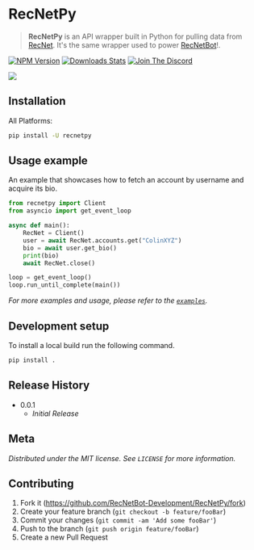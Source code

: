 # RecNetPy
> **RecNetPy** is an API wrapper built in Python for pulling data from [RecNet](https://rec.net/). It's the same wrapper used to power [RecNetBot](https://github.com/RecNetBot-Development/RecNetBot)!.

[![NPM Version][pip-image]][pip-url]
[![Downloads Stats][pip-downloads]][pip-url]
[![Join The Discord][discord]][discord-url]

![](img/header.png)

## Installation

All Platforms:

```sh
pip install -U recnetpy
```

## Usage example

An example that showcases how to fetch an account by username and acquire its bio.

```py
from recnetpy import Client
from asyncio import get_event_loop

async def main():
    RecNet = Client()
    user = await RecNet.accounts.get("ColinXYZ")
    bio = await user.get_bio()
    print(bio)
    await RecNet.close()

loop = get_event_loop()
loop.run_until_complete(main())
```

_For more examples and usage, please refer to the [``examples``](https://github.com/RecNetBot-Development/RecNetPy/tree/main/examples)._

## Development setup

To install a local build run the following command.

```sh
pip install .
```

## Release History

* 0.0.1
    * _Initial Release_

## Meta

_Distributed under the MIT license. See ``LICENSE`` for more information._


## Contributing

1. Fork it (<https://github.com/RecNetBot-Development/RecNetPy/fork>)
2. Create your feature branch (`git checkout -b feature/fooBar`)
3. Commit your changes (`git commit -am 'Add some fooBar'`)
4. Push to the branch (`git push origin feature/fooBar`)
5. Create a new Pull Request

<!-- Markdown link & img dfn's -->
[pip-image]: https://img.shields.io/pypi/v/recnetpy?style=flat-square
[pip-url]: https://pypi.org/project/recnetpy/
[pip-downloads]: https://img.shields.io/pypi/dm/recnetpy?style=flat-square
[discord]: https://img.shields.io/discord/745219512529584195?style=flat-square
[discord-url]: https://discord.gg/GPVdhMa2zK
